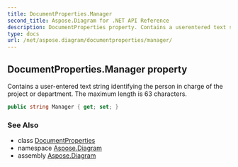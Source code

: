 ```yaml
---
title: DocumentProperties.Manager
second_title: Aspose.Diagram for .NET API Reference
description: DocumentProperties property. Contains a userentered text string identifying the person in charge of the project or department. The maximum length is 63 characters
type: docs
url: /net/aspose.diagram/documentproperties/manager/
---
```

## DocumentProperties.Manager property

Contains a user-entered text string identifying the person in charge of the project or department. The maximum length is 63 characters.

```csharp
public string Manager { get; set; }
```

### See Also

* class [DocumentProperties](../)
* namespace [Aspose.Diagram](../../documentproperties/)
* assembly [Aspose.Diagram](../../../)


